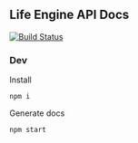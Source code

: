 Life Engine API Docs
--------------------

[![Build Status](https://travis-ci.org/digitalliving/lifeengine-docs.svg?branch=master)](https://travis-ci.org/digitalliving/lifeengine-docs)

### Dev

Install

```
npm i
```

Generate docs 

```
npm start
```
